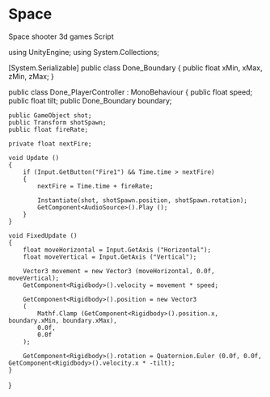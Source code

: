 # Space
Space shooter 3d games Script

using UnityEngine;
using System.Collections;

[System.Serializable]
public class Done_Boundary 
{
	public float xMin, xMax, zMin, zMax;
}

public class Done_PlayerController : MonoBehaviour
{
	public float speed;
	public float tilt;
	public Done_Boundary boundary;

	public GameObject shot;
	public Transform shotSpawn;
	public float fireRate;
	 
	private float nextFire;
	
	void Update ()
	{
		if (Input.GetButton("Fire1") && Time.time > nextFire) 
		{
			nextFire = Time.time + fireRate;

			Instantiate(shot, shotSpawn.position, shotSpawn.rotation);
			GetComponent<AudioSource>().Play ();
		}
	}

	void FixedUpdate ()
	{
		float moveHorizontal = Input.GetAxis ("Horizontal");
		float moveVertical = Input.GetAxis ("Vertical");

		Vector3 movement = new Vector3 (moveHorizontal, 0.0f, moveVertical);
		GetComponent<Rigidbody>().velocity = movement * speed;
		
		GetComponent<Rigidbody>().position = new Vector3
		(
			Mathf.Clamp (GetComponent<Rigidbody>().position.x, boundary.xMin, boundary.xMax), 
			0.0f, 
			0.0f
		);
		
		GetComponent<Rigidbody>().rotation = Quaternion.Euler (0.0f, 0.0f, GetComponent<Rigidbody>().velocity.x * -tilt);
	}
}

